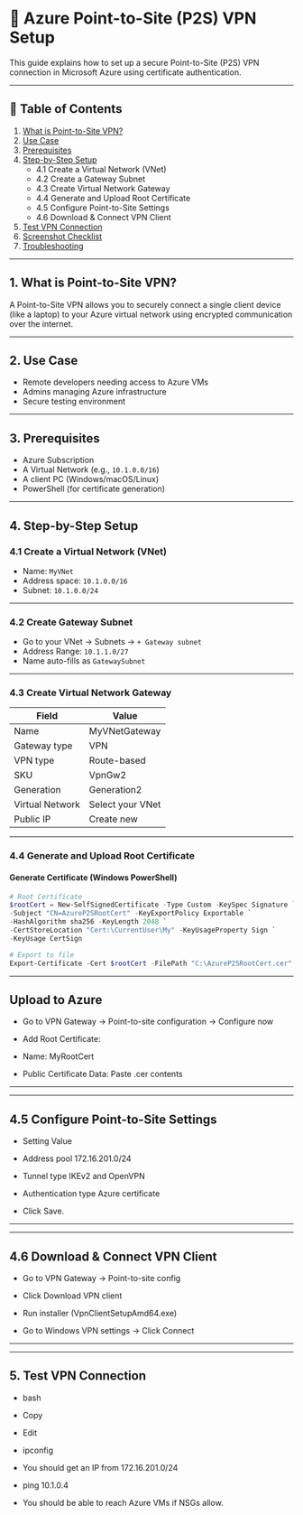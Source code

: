 # 🔐 Azure Point-to-Site (P2S) VPN Setup

This guide explains how to set up a secure Point-to-Site (P2S) VPN connection in Microsoft Azure using certificate authentication.

---

## 📘 Table of Contents

1. [What is Point-to-Site VPN?](#1-what-is-point-to-site-vpn)
2. [Use Case](#2-use-case)
3. [Prerequisites](#3-prerequisites)
4. [Step-by-Step Setup](#4-step-by-step-setup)
   - 4.1 Create a Virtual Network (VNet)
   - 4.2 Create a Gateway Subnet
   - 4.3 Create Virtual Network Gateway
   - 4.4 Generate and Upload Root Certificate
   - 4.5 Configure Point-to-Site Settings
   - 4.6 Download & Connect VPN Client
5. [Test VPN Connection](#5-test-vpn-connection)
6. [Screenshot Checklist](#6-screenshot-checklist)
7. [Troubleshooting](#7-troubleshooting)

---

## 1. What is Point-to-Site VPN?

A Point-to-Site VPN allows you to securely connect a single client device (like a laptop) to your Azure virtual network using encrypted communication over the internet.

---

## 2. Use Case

- Remote developers needing access to Azure VMs
- Admins managing Azure infrastructure
- Secure testing environment

---

## 3. Prerequisites

- Azure Subscription
- A Virtual Network (e.g., `10.1.0.0/16`)
- A client PC (Windows/macOS/Linux)
- PowerShell (for certificate generation)

---

## 4. Step-by-Step Setup

### 4.1 Create a Virtual Network (VNet)
- Name: `MyVNet`
- Address space: `10.1.0.0/16`
- Subnet: `10.1.0.0/24`

---

### 4.2 Create Gateway Subnet

- Go to your VNet → Subnets → `+ Gateway subnet`
- Address Range: `10.1.1.0/27`
- Name auto-fills as `GatewaySubnet`

---

### 4.3 Create Virtual Network Gateway

| Field               | Value             |
|---------------------|-------------------|
| Name                | MyVNetGateway     |
| Gateway type        | VPN               |
| VPN type            | Route-based       |
| SKU                 | VpnGw2            |
| Generation          | Generation2       |
| Virtual Network     | Select your VNet  |
| Public IP           | Create new        |

---

### 4.4 Generate and Upload Root Certificate

#### Generate Certificate (Windows PowerShell)

```powershell
# Root Certificate
$rootCert = New-SelfSignedCertificate -Type Custom -KeySpec Signature `
-Subject "CN=AzureP2SRootCert" -KeyExportPolicy Exportable `
-HashAlgorithm sha256 -KeyLength 2048 `
-CertStoreLocation "Cert:\CurrentUser\My" -KeyUsageProperty Sign `
-KeyUsage CertSign

# Export to file
Export-Certificate -Cert $rootCert -FilePath "C:\AzureP2SRootCert.cer"
```

---
## Upload to Azure
- Go to VPN Gateway → Point-to-site configuration → Configure now

- Add Root Certificate:

- Name: MyRootCert

- Public Certificate Data: Paste .cer contents
---

---
## 4.5 Configure Point-to-Site Settings
- Setting	Value
- Address pool	172.16.201.0/24
- Tunnel type	IKEv2 and OpenVPN
- Authentication type	Azure certificate

- Click Save.
---

---
## 4.6 Download & Connect VPN Client
- Go to VPN Gateway → Point-to-site config

- Click Download VPN client

- Run installer (VpnClientSetupAmd64.exe)

- Go to Windows VPN settings → Click Connect

---
---
## 5. Test VPN Connection
- bash
- Copy
- Edit
- ipconfig
- You should get an IP from 172.16.201.0/24


- ping 10.1.0.4
- You should be able to reach Azure VMs if NSGs allow.


